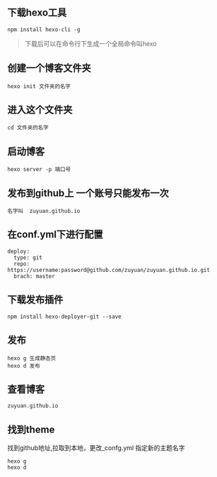 ## 下载hexo工具
```
npm install hexo-cli -g
```

> 下载后可以在命令行下生成一个全局命令叫hexo
## 创建一个博客文件夹
```
hexo init 文件夹的名字
```
## 进入这个文件夹
```
cd 文件夹的名字
```
## 启动博客
```
hexo server -p 端口号
```

## 发布到github上 一个账号只能发布一次
```
名字叫  zuyuan.github.io
```

## 在conf.yml下进行配置
```
deploy:
  type: git
  repo: https://username:password@github.com/zuyuan/zuyuan.github.io.git
  brach: master
```
## 下载发布插件
```
npm install hexo-deployer-git --save
```
## 发布
```
hexo g 生成静态页
hexo d 发布
```
## 查看博客
```
zuyuan.github.io
```

## 找到theme
找到github地址,拉取到本地，更改_confg.yml 指定新的主题名字
```
hexo g 
hexo d
```